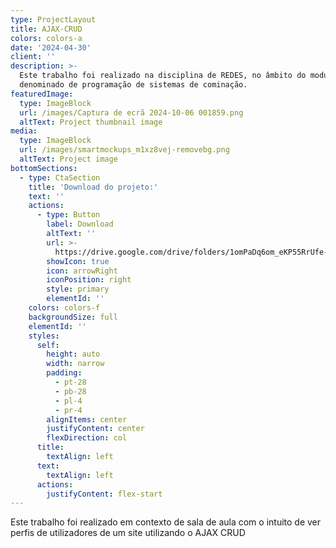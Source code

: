 ```yaml
---
type: ProjectLayout
title: AJAX-CRUD
colors: colors-a
date: '2024-04-30'
client: ''
description: >-
  Este trabalho foi realizado na disciplina de REDES, no âmbito do modulo 6,
  denominado de programação de sistemas de cominação.
featuredImage:
  type: ImageBlock
  url: /images/Captura de ecrã 2024-10-06 001859.png
  altText: Project thumbnail image
media:
  type: ImageBlock
  url: /images/smartmockups_m1xz8vej-removebg.png
  altText: Project image
bottomSections:
  - type: CtaSection
    title: 'Download do projeto:'
    text: ''
    actions:
      - type: Button
        label: Download
        altText: ''
        url: >-
          https://drive.google.com/drive/folders/1omPaDq6om_eKP55RrUfe-SKh87UJmSqu?usp=sharing
        showIcon: true
        icon: arrowRight
        iconPosition: right
        style: primary
        elementId: ''
    colors: colors-f
    backgroundSize: full
    elementId: ''
    styles:
      self:
        height: auto
        width: narrow
        padding:
          - pt-28
          - pb-28
          - pl-4
          - pr-4
        alignItems: center
        justifyContent: center
        flexDirection: col
      title:
        textAlign: left
      text:
        textAlign: left
      actions:
        justifyContent: flex-start
---
```

Este trabalho foi realizado em contexto de sala de aula com o intuito de ver perfis de utilizadores de um site utilizando o AJAX CRUD
